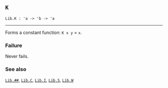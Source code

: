 ## `K`

``` hol4
Lib.K : 'a -> 'b -> 'a
```

------------------------------------------------------------------------

Forms a constant function: `K x y` = `x`.

### Failure

Never fails.

### See also

[`Lib.##`](#Lib..IAD), [`Lib.C`](#Lib.C), [`Lib.I`](#Lib.I),
[`Lib.S`](#Lib.S), [`Lib.W`](#Lib.W)
